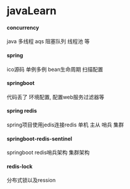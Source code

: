 # javaLearn
#### concurrency
java 多线程
aqs 阻塞队列 线程池 等

####  spring
ico源码 单例多例    bean生命周期   扫描配置 

#### springboot 
代码丢了 
环境配置, 配置web服务过滤器等

#### spring redis
spring项目使用jedis连接redis
单机 主从 哨兵 集群

#### springboot-redis-sentinel
springboot redis哨兵架构 集群架构

#### redis-lock
分布式锁以及ression



